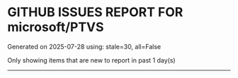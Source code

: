 
# GITHUB ISSUES REPORT FOR microsoft/PTVS


Generated on 2025-07-28 using: stale=30, all=False


Only showing items that are new to report in past 1 day(s)


---




















